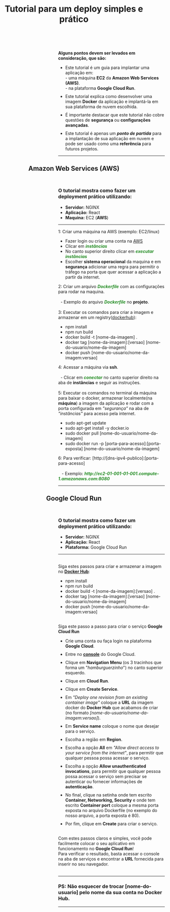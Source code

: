 <div style="width: 100%; height: 100%" >
  <h1 align="center" >
    Tutorial para um deploy simples e prático
  </h1 >
  <br/>
  <div style="width: 70%; margin-left: 200px; margin-top: 50px">
    <span ><b >Alguns pontos devem ser levados em consideração, que são:</b ></span >
    <ul >
      <li style="margin-bottom: 10px">
        <span >
            Este tutorial é um guia para implantar uma aplicação em:
            <br>
            - uma máquina <b>EC2</b> da <b>Amazon Web Services (AWS)</b>.
            <br>
            - na plataforma <b>Google Cloud Run</b>.
        </span >
      </li >
      <li style="margin-bottom: 10px">
        Este tutorial explica como desenvolver uma imagem <b>Docker</b> da aplicação e implantá-la em sua plataforma de nuvem escolhida.
      </li>
      <li style="margin-bottom: 10px">
        É importante destacar que este tutorial não cobre questões de <b>segurança</b> ou <b>configurações avançadas</b>.
      </li>
      <li style="margin-bottom: 10px">
        Este tutorial é apenas um <b><i>ponto de partida</i></b> para a implantação de sua aplicação em nuvem e pode ser usado como uma <b>referência</b> para futuros projetos.
      </li>
    </ul >
    <hr>
  </div>
  <h2 align="center" >Amazon Web Services (AWS)</h2 >
  <div style="width: 70%; margin-top: 50px; margin-left: 200px" >
    <h3 >O tutorial mostra como fazer um deployment prático utilizando:</h3 >
    <ul >
      <li >
        <b >Servidor:</b > NGINX
      </li >
      <li >
        <b >Aplicação:</b > React
      </li >
      <li >
        <b >Maquina:</b > EC2 (<b >AWS</b >)
      </li >
    </ul >
    <hr >
    <span >1: Criar uma máquina na AWS (exemplo: EC2/linux)</span >
    <ul >
      <li >
        Fazer login ou criar uma conta na
        <a href="https://portal.aws.amazon.com/billing/signup#/start/email" >AWS</a >
      </li >
      <li >Clicar em <b ><i style="color: forestgreen" >instâncias</i ></b ></li >
      <li >
        No canto superior direito clicar em
        <b ><i style="color: forestgreen" >executar instâncias</i ></b >
      </li >
      <li >
        Escolher <b >sistema operacional</b > da maquina e em <b >segurança</b > adicionar uma regra
        para permitir o tráfego na porta que quer acessar a aplicação a partir da internet.
      </li >
    </ul >
    <span >
      2: Criar um arquivo <b ><i style="color: forestgreen" >Dockerfile</i ></b >
      com as configurações para rodar na maquina.
      <br >
      <br >
      &nbsp;&nbsp;- Exemplo do arquivo <b ><i style="color: forestgreen" >Dockerfile</i ></b > no <b >projeto</b >.
    </span >
    <br >
    <br >
    <span >
      3: Executar os comandos para criar a imagem e armazenar em um
      registry(<a href="https://hub.docker.com" >dockerhub</a >):
    </span >
    <ul >
      <li >npm install</li >
      <li >npm run build</li >
      <li >docker build -t [nome-da-imagem] .</li >
      <li >docker tag [nome-da-imagem]:[versao] [nome-do-usuario/nome-da-imagem]</li >
      <li >docker push [nome-do-usuario/nome-da-imagem:versao]</li >
    </ul >
    <span >4: Acessar a máquina via <b >ssh</b >.</span >
    <br >
    <br >
    &nbsp;&nbsp;- Clicar em
    <b ><i style="color: forestgreen" >conectar</i ></b >
    no canto superior direito na aba de <b >instâncias</b > e seguir as instruções.
    <br >
    <br >
    <span >
      5: Executar os comandos no terminal da máquina para baixar o docker,
      armazenar localmente(na <b >máquina</b >) a imagem da aplicação
      e rodar com a porta configurada em <i >"segurança"</i > na aba de <i >"instâncias"</i > para acesso pela internet.
    </span >
    <ul >
      <li >sudo apt-get update</li >
      <li >sudo apt-get install -y docker.io</li >
      <li >sudo docker pull [nome-do-usuario/nome-da-imagem]</li >
      <li >sudo docker run -p [porta-para-acesso]:[porta-exposta] [nome-do-usuario/nome-da-imagem]</li >
    </ul >
    <span >6: Para verificar: [http://[dns-ipv4-publico]:[porta-para-acesso]</span >
    <br >
    <br >
    &nbsp;&nbsp; - Exemplo: <b ><i
      style="color: forestgreen" >http://ec2-01-001-01-001.compute-1.amazonaws.com:8080</i ></b >
    <hr />
  </div >
  <!-------------------------------------------------------------------------------------------------------------->
  <h2 align="center" >Google Cloud Run</h2 >
  <div style="width: 70%; margin-top: 50px; margin-left: 200px" >
    <div >
      <h3 >O tutorial mostra como fazer um deployment prático utilizando:</h3 >
      <ul >
        <li >
          <b >Servidor:</b > NGINX
        </li >
        <li >
          <b >Aplicação:</b > React
        </li >
        <li >
          <b >Plataforma:</b > Google Cloud Run
        </li >
      </ul >
    </div >
    <hr >
    <br >
    <div >
      <span >
        Siga estes passos para criar e armazenar a imagem no <b ><a href="https://hub.docker.com" >Docker Hub</a ></b >:
      </span >
      <ul >
        <li >npm install</li >
        <li >npm run build</li >
        <li >docker build -t [nome-da-imagem]:[versao] .</li >
        <li >docker tag [nome-da-imagem]:[versao] [nome-do-usuario/nome-da-imagem]</li >
        <li >docker push [nome-do-usuario/nome-da-imagem:versao]</li >
      </ul >
    </div >
    <br >
    <div >
      <span >Siga este passo a passo para criar o serviço <b >Google Cloud Run</b ></span >
      <ul >
        <li style="margin-bottom: 10px" >
          <span >Crie uma conta ou faça login na plataforma <b >Google Cloud</b >.</span >
        </li >
        <li style="margin-bottom: 10px" >
        <span >
          Entre no <b ><a href="https://console.cloud.google.com/" target="_blank" >console</a ></b > do Google Cloud.
        </span >
        </li >
        <li style="margin-bottom: 10px" >
          <span >
            Clique em <b>Navigation Menu</b> (os 3 tracinhos que forma um "<i>hamburguerzinho</i>") no canto superior esquerdo.
          </span >
        </li >
        <li style="margin-bottom: 10px" >
          <span >Clique em <b >Cloud Run</b >.</span >
        </li >
        <li style="margin-bottom: 10px" >
          <span >Clique em <b >Create Service</b >.</span >
        </li >
        <li style="margin-bottom: 10px" >
        <span >
          Em <i >"Deploy one revision from an existing container image"</i >
          coloque a <b >URL</b > da imagem docker do <b >Docker Hub</b > que acabamos de criar 
          (no formato <i>[nome-do-usuario/nome-da-imagem:versao]</i>).
        </span >
        </li >
        <li style="margin-bottom: 10px" >
          <span >Em <b >Service name</b > coloque o nome que desejar para o serviço.</span >
        </li >
        <li style="margin-bottom: 10px" >
          <span >Escolha a região em <b >Region</b >.</span >
        </li >
        <li style="margin-bottom: 10px" >
        <span >
          Escolha a opção <b>All</b> em <i>"Allow direct access to your service from the internet"</i>,
          para permitir que qualquer pessoa possa acessar o serviço.
        </span >
        </li >
        <li style="margin-bottom: 10px" >
        <span >
          Escolha a opção <b>Allow unauthenticated invocations</b>, para permitir que qualquer pessoa possa acessar o serviço
          sem precisar se autenticar ou fornecer informações de <b>autenticação</b>.
        </span >
        </li >
        <li style="margin-bottom: 10px" >
        <span >
          No final, clique na setinha onde tem escrito <b >Container, Networking, Security</b >
          e onde tem escrito <b >Container port</b > coloque a mesma porta exposta no arquivo Dockerfile (no exemplo do nosso arquivo, a porta exposta é 80).
        </span >
        </li >
        <li style="margin-bottom: 10px" >
        <span >
          Por fim, clique em <b >Create</b > para criar o serviço.
        </span >
        </li >
      </ul >
      <br >
      <span >
        Com estes passos claros e simples, você pode facilmente colocar o seu aplicativo em funcionamento no <b>Google Cloud Run</b>!
        <br/>
        Para verificar o resultado, basta acessar o console na aba de serviços e encontrar a <b>URL</b> fornecida para inserir no seu navegador.
      </span >
      <br >
      <br >
    </div >
    <hr />
    <h3>PS: Não esquecer de trocar [nome-do-usuario] pelo nome da sua conta no Docker Hub.</h3>
    <hr />
  </div >
</div >
